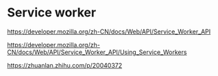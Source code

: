 # Service worker

<https://developer.mozilla.org/zh-CN/docs/Web/API/Service_Worker_API>

<https://developer.mozilla.org/zh-CN/docs/Web/API/Service_Worker_API/Using_Service_Workers>

<https://zhuanlan.zhihu.com/p/20040372>

